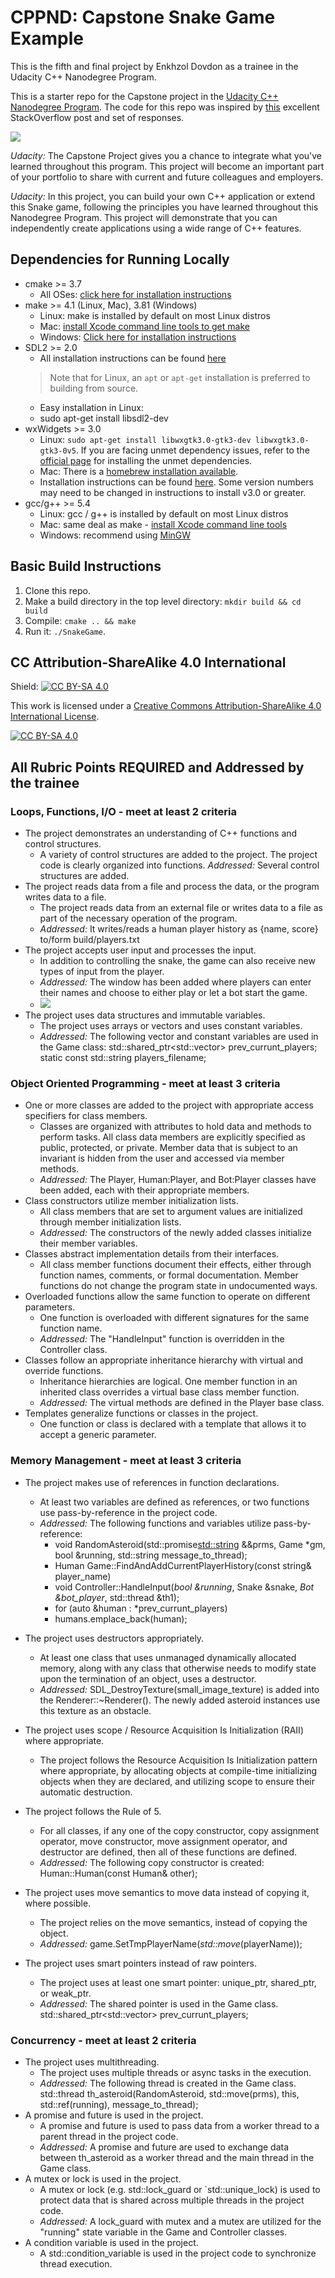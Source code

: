 # CPPND: Capstone Snake Game Example

This is the fifth and final project by Enkhzol Dovdon as a trainee in the Udacity C++ Nanodegree Program.

This is a starter repo for the Capstone project in the [Udacity C++ Nanodegree Program](https://www.udacity.com/course/c-plus-plus-nanodegree--nd213). The code for this repo was inspired by [this](https://codereview.stackexchange.com/questions/212296/snake-game-in-c-with-sdl) excellent StackOverflow post and set of responses.

<img src="snake_game.gif"/>

*Udacity:* The Capstone Project gives you a chance to integrate what you've learned throughout this program. This project will become an important part of your portfolio to share with current and future colleagues and employers.

*Udacity:* In this project, you can build your own C++ application or extend this Snake game, following the principles you have learned throughout this Nanodegree Program. This project will demonstrate that you can independently create applications using a wide range of C++ features.

## Dependencies for Running Locally
* cmake >= 3.7
  * All OSes: [click here for installation instructions](https://cmake.org/install/)
* make >= 4.1 (Linux, Mac), 3.81 (Windows)
  * Linux: make is installed by default on most Linux distros
  * Mac: [install Xcode command line tools to get make](https://developer.apple.com/xcode/features/)
  * Windows: [Click here for installation instructions](http://gnuwin32.sourceforge.net/packages/make.htm)
* SDL2 >= 2.0
  * All installation instructions can be found [here](https://wiki.libsdl.org/Installation)
  >Note that for Linux, an `apt` or `apt-get` installation is preferred to building from source. 
  * Easy installation in Linux:
  * sudo apt-get install libsdl2-dev
* wxWidgets >= 3.0
  * Linux: `sudo apt-get install libwxgtk3.0-gtk3-dev libwxgtk3.0-gtk3-0v5`. If you are facing unmet dependency issues, refer to the [official page](https://wiki.codelite.org/pmwiki.php/Main/WxWidgets30Binaries#toc2) for installing the unmet dependencies.
  * Mac: There is a [homebrew installation available](https://formulae.brew.sh/formula/wxmac).
  * Installation instructions can be found [here](https://wiki.wxwidgets.org/Install). Some version numbers may need to be changed in instructions to install v3.0 or greater.
* gcc/g++ >= 5.4
  * Linux: gcc / g++ is installed by default on most Linux distros
  * Mac: same deal as make - [install Xcode command line tools](https://developer.apple.com/xcode/features/)
  * Windows: recommend using [MinGW](http://www.mingw.org/)

## Basic Build Instructions

1. Clone this repo.
2. Make a build directory in the top level directory: `mkdir build && cd build`
3. Compile: `cmake .. && make`
4. Run it: `./SnakeGame`.


## CC Attribution-ShareAlike 4.0 International


Shield: [![CC BY-SA 4.0][cc-by-sa-shield]][cc-by-sa]

This work is licensed under a
[Creative Commons Attribution-ShareAlike 4.0 International License][cc-by-sa].

[![CC BY-SA 4.0][cc-by-sa-image]][cc-by-sa]

[cc-by-sa]: http://creativecommons.org/licenses/by-sa/4.0/
[cc-by-sa-image]: https://licensebuttons.net/l/by-sa/4.0/88x31.png
[cc-by-sa-shield]: https://img.shields.io/badge/License-CC%20BY--SA%204.0-lightgrey.svg


## All Rubric Points REQUIRED and Addressed by the trainee
### Loops, Functions, I/O - meet at least 2 criteria 
* The project demonstrates an understanding of C++ functions and control structures.
  * A variety of control structures are added to the project. The project code is clearly organized into functions.
  *Addressed:* Several control structures are added.
* The project reads data from a file and process the data, or the program writes data to a file.
  * The project reads data from an external file or writes data to a file as part of the necessary operation of the program.
  * *Addressed:* It writes/reads a human player history as {name, score} to/form build/players.txt
* The project accepts user input and processes the input.
  * In addition to controlling the snake, the game can also receive new types of input from the player.
  * *Addressed:* The window has been added where players can enter their names and choose to either play or let a bot start the game.
  * <img src="PlayerSelectionFrame.jpg"/>
* The project uses data structures and immutable variables.
  * The project uses arrays or vectors and uses constant variables.
  * *Addressed:* The following vector and constant variables are used in the Game class: 
  std::shared_ptr<std::vector<Human>> prev_currunt_players;
  static const std::string players_filename;

### Object Oriented Programming - meet at least 3 criteria
* One or more classes are added to the project with appropriate access specifiers for class members.
  * Classes are organized with attributes to hold data and methods to perform tasks. All class data members are explicitly specified as public, protected, or private. Member data that is subject to an invariant is hidden from the user and accessed via member methods.
  * *Addressed:* The Player, Human:Player, and Bot:Player classes have been added, each with their appropriate members.
* Class constructors utilize member initialization lists.
  * All class members that are set to argument values are initialized through member initialization lists.
  * *Addressed:* The constructors of the newly added classes initialize their member variables.
* Classes abstract implementation details from their interfaces.
  * All class member functions document their effects, either through function names, comments, or formal documentation. Member functions do not change the program state in undocumented ways.
* Overloaded functions allow the same function to operate on different parameters.
  * One function is overloaded with different signatures for the same function name.
  * *Addressed:* The "HandleInput" function is overridden in the Controller class.
* Classes follow an appropriate inheritance hierarchy with virtual and override functions.
  * Inheritance hierarchies are logical. One member function in an inherited class overrides a virtual base class member function.
  * *Addressed:* The virtual methods are defined in the Player base class.
* Templates generalize functions or classes in the project.
  * One function or class is declared with a template that allows it to accept a generic parameter.

### Memory Management - meet at least 3 criteria
* The project makes use of references in function declarations.
  * At least two variables are defined as references, or two functions use pass-by-reference in the project code.
  * *Addressed:* The following functions and variables utilize pass-by-reference:
    * void RandomAsteroid(std::promise<std::string> &&prms, Game *gm, bool &running, std::string message_to_thread);
    * Human Game::FindAndAddCurrentPlayerHistory(const string& player_name)
    * void Controller::HandleInput(*bool &running*, Snake &snake, *Bot &bot_player*, std::thread &th1);
    * for (auto &human : *prev_currunt_players)
    * humans.emplace_back(human);

* The project uses destructors appropriately.
  * At least one class that uses unmanaged dynamically allocated memory, along with any class that otherwise needs to modify state upon the termination of an object, uses a destructor.
  * *Addressed:* SDL_DestroyTexture(small_image_texture) is added into the Renderer::~Renderer(). The newly added asteroid instances use this texture as an obstacle.
  
* The project uses scope / Resource Acquisition Is Initialization (RAII) where appropriate.
  * The project follows the Resource Acquisition Is Initialization pattern where appropriate, by allocating objects at compile-time initializing objects when they are declared, and utilizing scope to ensure their automatic destruction.
* The project follows the Rule of 5.
  * For all classes, if any one of the copy constructor, copy assignment operator, move constructor, move assignment operator, and destructor are defined, then all of these functions are defined.
  * *Addressed:* The following copy constructor is created:
      Human::Human(const Human& other);
* The project uses move semantics to move data instead of copying it, where possible.
  * The project relies on the move semantics, instead of copying the object.
  * *Addressed:*  game.SetTmpPlayerName(*std::move*(playerName));
* The project uses smart pointers instead of raw pointers.
  * The project uses at least one smart pointer: unique_ptr, shared_ptr, or weak_ptr.
  * *Addressed:* The shared pointer is used in the Game class. 
    std::shared_ptr<std::vector<Human>> prev_currunt_players;

### Concurrency - meet at least 2 criteria
* The project uses multithreading.
  * The project uses multiple threads or async tasks in the execution.
  * *Addressed:* The following thread is created in the Game class.
    std::thread th_asteroid(RandomAsteroid, std::move(prms), this, std::ref(running), message_to_thread);
* A promise and future is used in the project.
  * A promise and future is used to pass data from a worker thread to a parent thread in the project code.
  * *Addressed:* A promise and future are used to exchange data between th_asteroid as a worker thread and the main thread in the Game class.
* A mutex or lock is used in the project.
  * A mutex or lock (e.g. std::lock_guard or `std::unique_lock) is used to protect data that is shared across multiple threads in the project code.
  * *Addressed:* A lock_guard with mutex and a mutex are utilized for the "running" state variable in the Game and Controller classes. 
* A condition variable is used in the project.
  * A std::condition_variable is used in the project code to synchronize thread execution.
  
